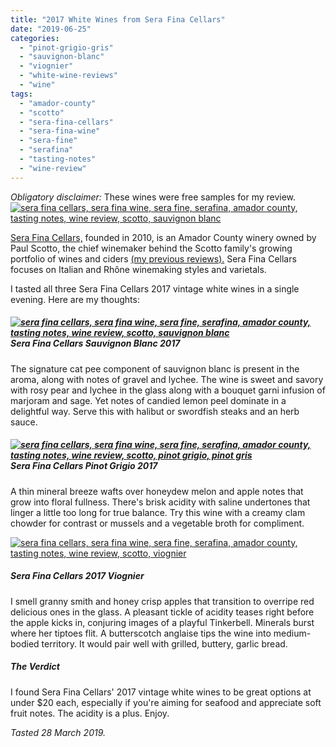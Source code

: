 ```yaml
---
title: "2017 White Wines from Sera Fina Cellars"
date: "2019-06-25"
categories:
  - "pinot-grigio-gris"
  - "sauvignon-blanc"
  - "viognier"
  - "white-wine-reviews"
  - "wine"
tags:
  - "amador-county"
  - "scotto"
  - "sera-fina-cellars"
  - "sera-fina-wine"
  - "sera-fine"
  - "serafina"
  - "tasting-notes"
  - "wine-review"
---
```


_Obligatory disclaimer:_ These wines were free samples for my review.[![sera fina cellars, sera fina wine, sera fine, serafina, amador county, tasting notes, wine review, scotto, sauvignon blanc](https://thegourmez-wpmedia.s3.amazonaws.com/2019/06/Serrafina-Wine-01-375x500.jpg)](https://thegourmez-wpmedia.s3.amazonaws.com/2019/06/Serrafina-Wine-01.jpg)

[Sera Fina Cellars,](http://serafinacellars.com/) founded in 2010, is an Amador County winery owned by Paul Scotto, the chief winemaker behind the Scotto family's growing portfolio of wines and ciders [(my previous reviews).](https://thegourmez.com/?s=scotto) Sera Fina Cellars focuses on Italian and Rhône winemaking styles and varietals.

I tasted all three Sera Fina Cellars 2017 vintage white wines in a single evening. Here are my thoughts:

##### [![sera fina cellars, sera fina wine, sera fine, serafina, amador county, tasting notes, wine review, scotto, sauvignon blanc](https://thegourmez-wpmedia.s3.amazonaws.com/2019/06/Serrafina-Wine-06-375x500.jpg)](https://thegourmez-wpmedia.s3.amazonaws.com/2019/06/Serrafina-Wine-06.jpg)Sera Fina Cellars Sauvignon Blanc 2017

The signature cat pee component of sauvignon blanc is present in the aroma, along with notes of gravel and lychee. The wine is sweet and savory with rosy pear and lychee in the glass along with a bouquet garni infusion of marjoram and sage. Yet notes of candied lemon peel dominate in a delightful way. Serve this with halibut or swordfish steaks and an herb sauce.

##### [![sera fina cellars, sera fina wine, sera fine, serafina, amador county, tasting notes, wine review, scotto, pinot grigio, pinot gris](https://thegourmez-wpmedia.s3.amazonaws.com/2019/06/Serrafina-Wine-07-375x500.jpg)](https://thegourmez-wpmedia.s3.amazonaws.com/2019/06/Serrafina-Wine-07.jpg)Sera Fina Cellars Pinot Grigio 2017

A thin mineral breeze wafts over honeydew melon and apple notes that grow into floral fullness. There's brisk acidity with saline undertones that linger a little too long for true balance. Try this wine with a creamy clam chowder for contrast or mussels and a vegetable broth for compliment.

[![sera fina cellars, sera fina wine, sera fine, serafina, amador county, tasting notes, wine review, scotto, viognier](https://thegourmez-wpmedia.s3.amazonaws.com/2019/06/Serrafina-Wine-03-500x399.jpg)](https://thegourmez-wpmedia.s3.amazonaws.com/2019/06/Serrafina-Wine-03.jpg)

##### Sera Fina Cellars 2017 Viognier

I smell granny smith and honey crisp apples that transition to overripe red delicious ones in the glass. A pleasant tickle of acidity teases right before the apple kicks in, conjuring images of a playful Tinkerbell. Minerals burst where her tiptoes flit. A butterscotch anglaise tips the wine into medium-bodied territory. It would pair well with grilled, buttery, garlic bread.

##### The Verdict

I found Sera Fina Cellars' 2017 vintage white wines to be great options at under $20 each, especially if you're aiming for seafood and appreciate soft fruit notes. The acidity is a plus. Enjoy.

_Tasted 28 March 2019._

